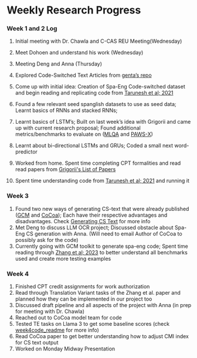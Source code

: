 # Weekly Research Progress


### Week 1 and 2 Log

1. Initial meeting with Dr. Chawla and C-CAS REU Meeting(Wednesday)
2. Meet Dohoen and understand his work (Wednesday)
3. Meeting Deng and Anna (Thursday)
4. Explored Code-Switched Text Articles from [genta’s repo](https://github.com/gentaiscool/code-switching-papers)
5. Come up with initial idea: Creation of Spa-Eng Code-switched dataset and begin reading and replicating code from [Tarunesh et al; 2021](https://arxiv.org/abs/2107.06483)

1. Found a few relevant seed spanglish datasets to use as seed data; Learnt basics of RNNs and stacked RNNs;
2. Learnt basics of LSTM’s; Built on last week’s idea with Grigorii and came up with current research proposal; Found additional metrics/benchmarks to evaluate on ([MLQA](https://github.com/facebookresearch/MLQA) and [PAWS-X](https://arxiv.org/abs/1908.11828))
3. Learnt about bi-directional LSTMs and GRUs; Coded a small next word-predictor
4. Worked from home. Spent time completing CPT formalities and read read papers from [Grigorii's List of Papers](Grigorii's%20List%20of%20Papers.md)
5. Spent time understanding code from [Tarunesh et al; 2021](https://arxiv.org/abs/2107.06483) and running it

### Week 3

1. Found two new ways of generating CS-text that were already published ([GCM](https://aclanthology.org/2021.eacl-demos.24.pdf) and [CoCoa](https://aclanthology.org/2022.emnlp-main.158/)); Each have their respective advantages and disadvantages. Check [Generating CS Text](Generating%20CS%20Text.md) for more info
2. Met Deng to discuss LLM OCR project; Discussed obstacle about Spa-Eng CS generation with Anna. (Will need to email Author of CoCoa to possibly ask for the code)
3. Currently going with GCM toolkit to generate spa-eng code; Spent time reading through [Zhang et al; 2023](https://aclanthology.org/2023.emnlp-main.491.pdf) to better understand all benchmarks used and create more testing examples

### Week 4

1. Finished CPT credit assignments for work authorization
2. Read through Translation Variant tasks of the Zhang et al. paper and planned how they can be implemented in our project too
3. Discussed draft pipeline and all aspects of the project with Anna (in prep for meeting with Dr. Chawla)
4. Reached out to CoCoa model team for code
5. Tested TE tasks on Llama 3 to get some baseline scores (check [week4code_readme](Week4code%2Fweek4code_readme.md) for more info)
6. Read CoCoa paper to get better understanding how to adjust CMI index for CS text output
7. Worked on Monday Midway Presentation